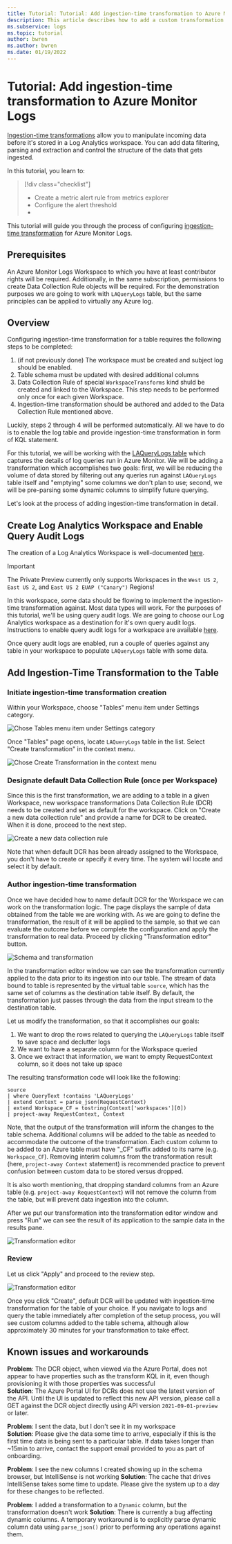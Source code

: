 ```yaml
---
title: Tutorial: Tutorial: Add ingestion-time transformation to Azure Monitor Logs
description: This article describes how to add a custom transformation to data flowing through Azure Monitor Logs using table management features of Log Analytics workspace.
ms.subservice: logs
ms.topic: tutorial
author: bwren
ms.author: bwren
ms.date: 01/19/2022
---
```


# Tutorial: Add ingestion-time transformation to Azure Monitor Logs
[Ingestion-time transformations](ingestion-time-transformations.md) allow you to manipulate incoming data before it's stored in a Log Analytics workspace. You can add data filtering, parsing and extraction and control the structure of the data that gets ingested. 

In this tutorial, you learn to:

> [!div class="checklist"]
> * Create a metric alert rule from metrics explorer
> * Configure the alert threshold
> * 


This tutorial will guide you through the process of configuring [ingestion-time transformation](ingestion-time-transformations.md) for Azure Monitor Logs. 


## Prerequisites
An Azure Monitor Logs Workspace to which you have at least contributor rights will be required. Additionally, in the same subscription, permissions to create Data Collection Rule objects will be required.
For the demonstration purposes we are going to work with `LAQueryLogs` table, but the same principles can be applied to virtually any Azure log.  

## Overview
Configuring ingestion-time transformation for a table requires the following steps to be completed:

1. (if not previously done) The workspace must be created and subject log should be enabled.
2. Table schema must be updated with desired additional columns
3. Data Collection Rule of special  `WorkspaceTransforms` kind shuld be created and linked to the Workspace. This step needs to be performed only once for each given Workspace. 
4. Ingestion-time transformation should be authored and added to the Data Collection Rule mentioned above.

Luckily, steps 2 through 4 will be performed automatically. All we have to do is to enable the log table and provide ingestion-time transformation in form of KQL statement.

For this tutorial, we will be working with the [LAQueryLogs table](https://docs.microsoft.com/azure/azure-monitor/logs/query-audit#audit-data) which captures the details of log queries run in Azure Monitor. We will be adding a transformation which accomplishes two goals: first, we will be reducing the volume of data stored by filtering out any queries run against `LAQueryLogs` table itself and "emptying" some columns we don't plan to use; second, we will be pre-parsing some dynamic columns to simplify future querying.

Let's look at the process of adding ingestion-time transformation in detail.

## Create Log Analytics Workspace and Enable Query Audit Logs

The creation of a Log Analytics Workspace is well-documented [here](https://docs.microsoft.com/azure/azure-monitor/logs/quick-create-workspace).  

> [!IMPORTANT]
> The Private Preview currently only supports Workspaces in the `West US 2`, `East US 2`, and `East US 2 EUAP ("Canary")` Regions!

In this workspace, some data should be flowing to implement the ingestion-time transformation against. Most data types will work. For the purposes of this tutorial, we'll be using query audit logs. We are going to choose our Log Analytics workspace as a destination for it's own query audit logs. Instructions to enable query audit logs for a workspace are available [here](https://docs.microsoft.com/azure/azure-monitor/logs/query-audit). 

Once query audit logs are enabled, run a couple of queries against any table in your workspace to populate `LAQueryLogs` table with some data.

## Add Ingestion-Time Transformation to the Table

### Initiate ingestion-time transformation creation

Within your Workspace, choose "Tables" menu item under Settings category.

![Chose Tables menu item under Settings category](./media/custom-logs-v2/navigating_to_tables.png) 

Once "Tables" page opens, locate `LAQueryLogs` table in the list. Select "Create transformation" in the context menu.

![Chose Create Transformation in the context menu](./media/custom-logs-v2/tables_page.png) 

### Designate default Data Collection Rule (once per Workspace)

Since this is the first transformation, we are adding to a table in a given Workspace, new workspace transformations Data Collection Rule (DCR) needs to be created and set as default for the workspace. 
Click on "Create a new data collection rule" and provide a name for DCR to be created. When it is done, proceed to the next step.

![Create a new data collection rule](./media/custom-logs-v2/default_dcr.png) 

Note that when default DCR has been already assigned to the Workspace, you don't have to create or specify it every time. The system will locate and select it by default.

### Author ingestion-time transformation

Once we have decided how to name default DCR for the Workspace we can work on the transformation logic. The page displays the sample of data obtained from the table we are working with. As we are going to define the transformation, the result of it will be applied to the sample, so that we can evaluate the outcome before we complete the configuration and apply the transformation to real data. Proceed by clicking "Transformation editor" button.

![Schema and transformation](./media/custom-logs-v2/scenario4_step2.png) 

In the transformation editor window we can see the transformation currently applied to the data prior to its ingestion into our table. The stream of data bound to table is represented by the virtual table `source`, which has the same set of columns as the destination table itself. By default, the transformation just passes through the data from the input stream to the destination table.

Let us modify the transformation, so that it accomplishes our goals:

1. We want to drop the rows related to querying the `LAQueryLogs` table itself to save space and declutter logs
2. We want to have a separate column for the Workspace queried
3. Once we extract that information, we want to empty RequestContext column, so it does not take up space 

The resulting transformation code will look like the following:

```kusto
source
| where QueryText !contains 'LAQueryLogs'
| extend Context = parse_json(RequestContext)
| extend Workspace_CF = tostring(Context['workspaces'][0])
| project-away RequestContext, Context
```

Note, that the output of the transformation will inform the changes to the table schema. Additional columns will be added to the table as needed to accommodate the outcome of the transformation. Each custom column to be added to an Azure table must have "_CF" suffix added to its name (e.g. `Workspace_CF`). Removing interim columns from the transformation result (here, `project-away Context` statement) is recommended practice to prevent confusion between custom data to be stored versus dropped.

It is also worth mentioning, that dropping standard columns from an Azure table (e.g. `project-away RequestContext`) will not remove the column from the table, but will prevent data ingestion into the column.

After we put our transformation into the transformation editor window and press "Run" we can see the result of its application to the sample data in the results pane.

![Transformation editor](./media/custom-logs-v2/transform_editor.png) 

### Review
Let us click "Apply" and proceed to the review step.

![Transformation editor](./media/custom-logs-v2/scenario4_step3.png)

Once you click "Create", default DCR will be updated with ingestion-time transformation for the table of your choice. If you navigate to logs and query the table immediately after completion of the setup process, you will see custom columns added to the table schema, although allow approximately 30 minutes for your transformation to take effect.

## Known issues and workarounds  
**Problem**: The DCR object, when viewed via the Azure Portal, does not appear to have properties such as the transform KQL in it, even though provisioning it with those properties was successful  
**Solution**: The Azure Portal UI for DCRs does not use the latest version of the API. Until the UI is updated to reflect this new API version, please call a GET against the DCR object directly using API version `2021-09-01-preview` or later.  

**Problem**: I sent the data, but I don't see it in my workspace  
**Solution**: Please give the data some time to arrive, especially if this is the first time data is being sent to a particular table. If data takes longer than ~15min to arrive, contact the support email provided to you as part of onboarding.  

**Problem**: I see the new columns I created showing up in the schema browser, but IntelliSense is not working
**Solution**: The cache that drives IntelliSense takes some time to update. Please give the system up to a day for these changes to be reflected.  

**Problem**: I added a transformation to a `Dynamic` column, but the transformation doesn't work
**Solution**: There is currently a bug affecting dynamic columns. A temporary workaround is to explicitly parse dynamic column data using `parse_json()` prior to performing any operations against them.   


